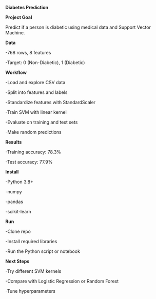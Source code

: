 **Diabetes Prediction**


**Project Goal**

Predict if a person is diabetic using medical data and Support Vector Machine.


**Data**

-768 rows, 8 features 

-Target: 0 (Non-Diabetic), 1 (Diabetic)


**Workflow**

-Load and explore CSV data

-Split into features and labels

-Standardize features with StandardScaler

-Train SVM with linear kernel

-Evaluate on training and test sets

-Make random predictions


**Results**

-Training accuracy: 78.3%

-Test accuracy: 77.9%


**Install**

-Python 3.8+

-numpy

-pandas

-scikit-learn


**Run**

-Clone repo

-Install required libraries

-Run the Python script or notebook



****Next Steps****

-Try different SVM kernels

-Compare with Logistic Regression or Random Forest

-Tune hyperparameters
